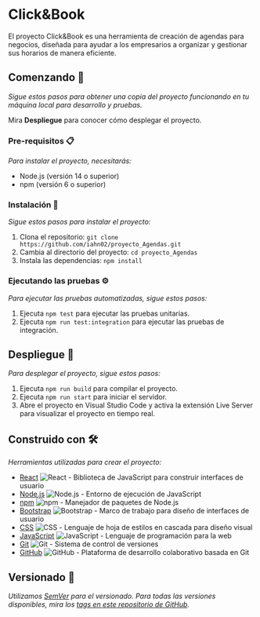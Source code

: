 # Click&Book

El proyecto Click&Book es una herramienta de creación de agendas para negocios, diseñada para ayudar a los empresarios a organizar y gestionar sus horarios de manera eficiente.

## Comenzando 🚀

_Sigue estos pasos para obtener una copia del proyecto funcionando en tu máquina local para desarrollo y pruebas._

Mira **Despliegue** para conocer cómo desplegar el proyecto.

### Pre-requisitos 📋

_Para instalar el proyecto, necesitarás:_

* Node.js (versión 14 o superior)
* npm (versión 6 o superior)

### Instalación 🔧

_Sigue estos pasos para instalar el proyecto:_

1. Clona el repositorio: `git clone https://github.com/iahn02/proyecto_Agendas.git`
2. Cambia al directorio del proyecto: `cd proyecto_Agendas`
3. Instala las dependencias: `npm install`

### Ejecutando las pruebas ⚙️

_Para ejecutar las pruebas automatizadas, sigue estos pasos:_

1. Ejecuta `npm test` para ejecutar las pruebas unitarias.
2. Ejecuta `npm run test:integration` para ejecutar las pruebas de integración.

## Despliegue 🚀

_Para desplegar el proyecto, sigue estos pasos:_

1. Ejecuta `npm run build` para compilar el proyecto.
2. Ejecuta `npm run start` para iniciar el servidor.
3. Abre el proyecto en Visual Studio Code y activa la extensión Live Server para visualizar el proyecto en tiempo real.

## Construido con 🛠️

_Herramientas utilizadas para crear el proyecto:_

* [React](https://es.reactjs.org/) <img src="https://img.shields.io/badge/React-61DAFB?style=for-the-badge&logo=react&logoColor=black" alt="React" /> - Biblioteca de JavaScript para construir interfaces de usuario
* [Node.js](https://nodejs.org/es/) <img src="https://img.shields.io/badge/Node.js-339933?style=for-the-badge&logo=node.js&logoColor=white" alt="Node.js" /> - Entorno de ejecución de JavaScript
* [npm](https://www.npmjs.com/) <img src="https://img.shields.io/badge/npm-CB3837?style=for-the-badge&logo=npm&logoColor=white" alt="npm" /> - Manejador de paquetes de Node.js
* [Bootstrap](https://getbootstrap.com/) <img src="https://img.shields.io/badge/Bootstrap-563D7C?style=for-the-badge&logo=bootstrap&logoColor=white" alt="Bootstrap" /> - Marco de trabajo para diseño de interfaces de usuario
* [CSS](https://www.w3.org/Style/CSS/) <img src="https://img.shields.io/badge/CSS-1572B6?style=for-the-badge&logo=css3&logoColor=white" alt="CSS" /> - Lenguaje de hoja de estilos en cascada para diseño visual
* [JavaScript](https://www.javascript.com/) <img src="https://img.shields.io/badge/JavaScript-F7DF1E?style=for-the-badge&logo=javascript&logoColor=black" alt="JavaScript" /> - Lenguaje de programación para la web
* [Git](https://git-scm.com/) <img src="https://img.shields.io/badge/Git-F05032?style=for-the-badge&logo=git&logoColor=white" alt="Git" /> - Sistema de control de versiones
* [GitHub](https://github.com/) <img src="https://img.shields.io/badge/GitHub-181717?style=for-the-badge&logo=github&logoColor=white" alt="GitHub" /> - Plataforma de desarrollo colaborativo basada en Git

## Versionado 📌
_Utilizamos [SemVer](http://semver.org/) para el versionado. Para todas las versiones disponibles, mira los [tags en este repositorio de GitHub](https://github.com/iahn02/proyecto_Agendas/tags)._
